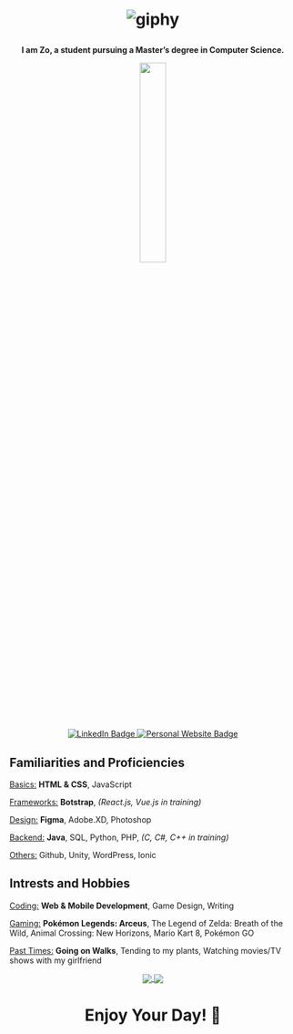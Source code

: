<h1 align="center">
  
  ![giphy](https://user-images.githubusercontent.com/70993217/144535943-807860f6-2364-4cfc-9d7f-5067d1071ae9.gif)

</h1>

  <div id="badges" align="center">
    <p><strong>I am Zo, a student pursuing a Master’s degree in Computer Science.</strong></p>
    <img src="https://avatars.githubusercontent.com/u/70993217?s=400&amp;u=c252d82e2c57cd011fcbf8a6a89729fcbc9d9026&amp;v=4" width="30%">
    <br>
    <a href="www.linkedin.com/in/zdisanto">
      <img src="https://img.shields.io/badge/LinkedIn-blue?style=for-the-badge&logo=linkedin&logoColor=white" alt="LinkedIn Badge"/>
    </a>
    <a href="https://zdisanto.github.io">
      <img src="https://img.shields.io/badge/Website-gray?style=for-the-badge&logo=GitHub&logoColor=white" alt="Personal Website Badge"/>
    </a>
    <br>
    <img src="https://komarev.com/ghpvc/?username=zdisanto&style=flat-square&color=blue" alt=""/>
  </div>

<h2>Familiarities and Proficiencies</h2>
<!-- NEW -->
<p><u>Basics:</u> <b>HTML & CSS</b>, JavaScript</p>
<p><u>Frameworks:</u> <b>Botstrap</b>, <i>(React.js, Vue.js in training)</i></p>
<p><u>Design:</u> <b>Figma</b>, Adobe.XD, Photoshop</p>
<p><u>Backend:</u> <b>Java</b>, SQL, Python, PHP, <i>(C, C#, C++ in training)</i></p>
<p><u>Others:</u> Github, Unity, WordPress, Ionic</p>

<!-- OLD
<p align="center"><u>Programming Languages:</u> <b>Java</b>, Python, C, <i>(C#, C++ in training)</i></p>
<p align="center"><u>Web Development:</u> <b>HTML, CSS</b>, JavaScript, <b>Bootstrap</b>, <i>(React in training)</i></p>
<p align="center"><u>Databases:</u> SQL, MySQL</p>
<p align="center"><u>Technologies:</u> <b>Figma</b>, Unity, GitHub, WordPress, <b>Microsoft Office</b>, Adobe Creative Cloud</p>
-->

<h2>Intrests and Hobbies</h2>
<p><u>Coding:</u> <b>Web & Mobile Development</b>, Game Design, Writing</p>
<p><u>Gaming:</u> <b>Pokémon Legends: Arceus</b>, The Legend of Zelda: Breath of the Wild, Animal Crossing: New Horizons, Mario Kart 8, Pokémon GO</p>
<p><u>Past Times:</u> <b>Going on Walks</b>, Tending to my plants, Watching movies/TV shows with my girlfriend</p>

<p align="center">
  <a href="https://github.com/anuraghazra/github-readme-stats">
    <img align="center" src="https://github-readme-stats.vercel.app/api?username=zdisanto&hide=stars,issues&count_private=true&show_icons=true&theme=merko&hide_border=true">
    <img align="center" src="https://github-readme-stats.vercel.app/api/top-langs/?username=zdisanto&layout=compact&theme=merko&hide_border=true"><br>
  </a>
</p>

<h1 align="center">Enjoy Your Day! 👋</h1>
